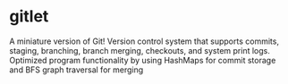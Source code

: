 # gitlet
A miniature version of Git! Version control system that supports commits, staging, branching, branch merging, checkouts, and system print logs. Optimized program functionality by using HashMaps for commit storage and BFS graph traversal for merging
